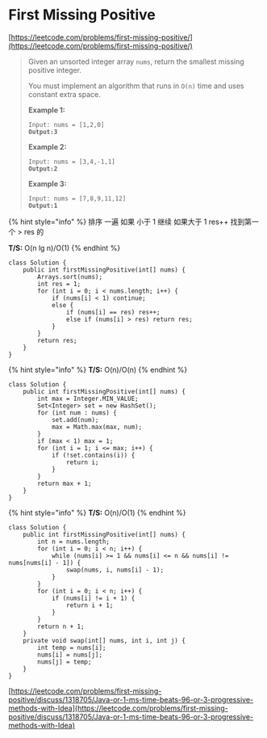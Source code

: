 # First Missing Positive

[https://leetcode.com/problems/first-missing-positive/](https://leetcode.com/problems/first-missing-positive/)

> Given an unsorted integer array `nums`, return the smallest missing positive integer.
>
> You must implement an algorithm that runs in `O(n)` time and uses constant extra space.
>
> &#x20;
>
> **Example 1:**
>
> <pre><code>Input: nums = [1,2,0]
> <strong>Output:3</strong></code></pre>
>
> **Example 2:**
>
> <pre><code>Input: nums = [3,4,-1,1]
> <strong>Output:2</strong></code></pre>
>
> **Example 3:**
>
> <pre><code>Input: nums = [7,8,9,11,12]
> <strong>Output:1</strong></code></pre>

{% hint style="info" %}
排序 一遍 如果 小于 1 继续 如果大于 1 res++ 找到第一个  > res 的&#x20;

**T/S:** O(n lg n)/O(1)
{% endhint %}

```
class Solution {
    public int firstMissingPositive(int[] nums) {
        Arrays.sort(nums);
        int res = 1;
        for (int i = 0; i < nums.length; i++) {
            if (nums[i] < 1) continue;
            else {
                if (nums[i] == res) res++;
                else if (nums[i] > res) return res;
            }
        }
        return res;
    }
}
```

{% hint style="info" %}
**T/S:** O(n)/O(n)
{% endhint %}

```
class Solution {
    public int firstMissingPositive(int[] nums) {
        int max = Integer.MIN_VALUE;
        Set<Integer> set = new HashSet();
        for (int num : nums) {
            set.add(num);
            max = Math.max(max, num);
        }
        if (max < 1) max = 1;
        for (int i = 1; i <= max; i++) {
            if (!set.contains(i)) {
                return i;
            }
        }
        return max + 1;
    }
}
```

{% hint style="info" %}
**T/S:** O(n)/O(1)
{% endhint %}

```
class Solution {
    public int firstMissingPositive(int[] nums) {
        int n = nums.length;
        for (int i = 0; i < n; i++) {
            while (nums[i] >= 1 && nums[i] <= n && nums[i] != nums[nums[i] - 1]) {
                swap(nums, i, nums[i] - 1);
            }
        }
        for (int i = 0; i < n; i++) {
            if (nums[i] != i + 1) {
                return i + 1;
            }
        }
        return n + 1;
    }
    private void swap(int[] nums, int i, int j) {
	    int temp = nums[i];
	    nums[i] = nums[j];
	    nums[j] = temp;
    }
}
```

[https://leetcode.com/problems/first-missing-positive/discuss/1318705/Java-or-1-ms-time-beats-96-or-3-progressive-methods-with-Idea](https://leetcode.com/problems/first-missing-positive/discuss/1318705/Java-or-1-ms-time-beats-96-or-3-progressive-methods-with-Idea)
